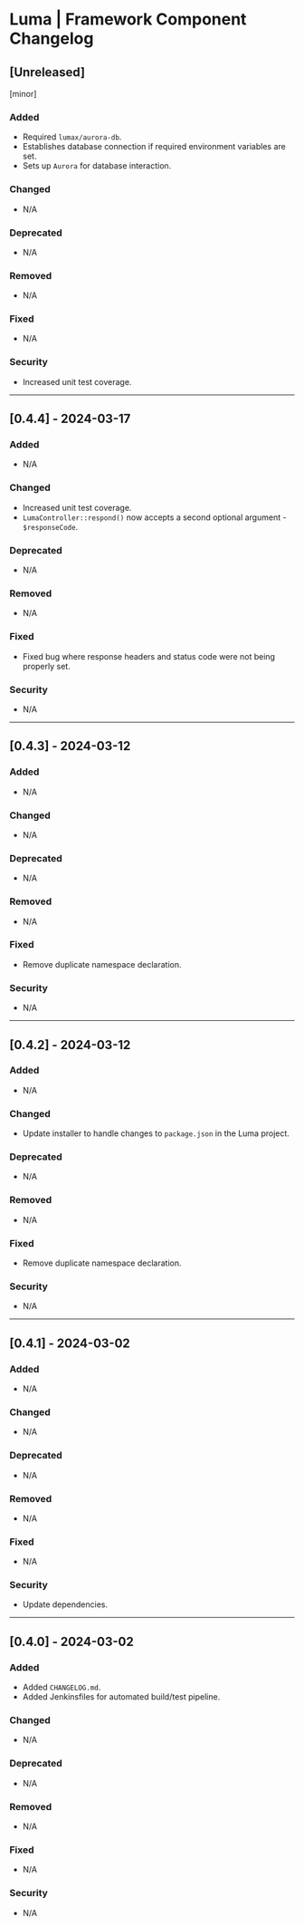 # Luma | Framework Component Changelog

## [Unreleased]
[minor]
### Added
- Required `lumax/aurora-db`.
- Establishes database connection if required environment variables are set.
- Sets up `Aurora` for database interaction.

### Changed
- N/A

### Deprecated
- N/A

### Removed
- N/A

### Fixed
- N/A

### Security
- Increased unit test coverage.

---

## [0.4.4] - 2024-03-17
### Added
- N/A

### Changed
- Increased unit test coverage.
- `LumaController::respond()` now accepts a second optional argument - `$responseCode`.

### Deprecated
- N/A

### Removed
- N/A

### Fixed
- Fixed bug where response headers and status code were not being properly set.

### Security
- N/A

---

## [0.4.3] - 2024-03-12
### Added
- N/A

### Changed
- N/A

### Deprecated
- N/A

### Removed
- N/A

### Fixed
- Remove duplicate namespace declaration.

### Security
- N/A

---

## [0.4.2] - 2024-03-12
### Added
- N/A

### Changed
- Update installer to handle changes to `package.json` in the Luma project.

### Deprecated
- N/A

### Removed
- N/A

### Fixed
- Remove duplicate namespace declaration.

### Security
- N/A

---

## [0.4.1] - 2024-03-02
### Added
- N/A

### Changed
- N/A

### Deprecated
- N/A

### Removed
- N/A

### Fixed
- N/A

### Security
- Update dependencies.

---

## [0.4.0] - 2024-03-02
### Added
- Added `CHANGELOG.md`.
- Added Jenkinsfiles for automated build/test pipeline.

### Changed
- N/A

### Deprecated
- N/A

### Removed
- N/A

### Fixed
- N/A

### Security
- N/A